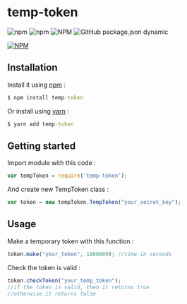 # temp-token
![npm](https://img.shields.io/npm/v/temp-token)
![npm](https://img.shields.io/npm/dt/temp-token)
![NPM](https://img.shields.io/npm/l/temp-token)
![GitHub package.json dynamic](https://img.shields.io/github/package-json/keywords/EvilBrain/temp-token)

[![NPM](https://nodei.co/npm/temp-token.png?downloads=true&downloadRank=true&stars=true)](https://nodei.co/npm/temp-token/)

## Installation
Install it using [npm](https://www.npmjs.com/package/temp-token) :
```cmd
$ npm install temp-token
```
Or install using [yarn](https://yarnpkg.com/package/temp-token) :
```cmd
$ yarn add temp-token
```
## Getting started
Import module with this code :
```js
var tempToken = require('temp-token');
```
And create new TempToken class :
```js
var token = new tempToken.TempToken("your_secret_key");
```
## Usage
Make a temporary token with this function :
```js
token.make("your_token", 1800000); //time in seconds
```
Check the token is valid :
```js
token.checkToken("your_temp_token");
//if the token is valid, then it returns true
//otherwise it returns false
```